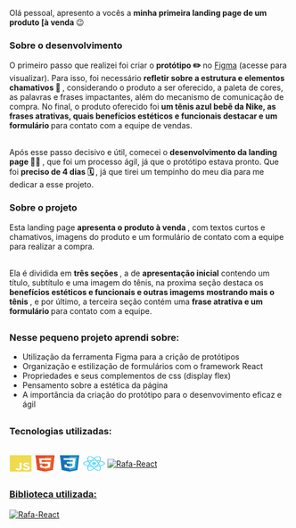 Olá pessoal, apresento a vocês a <b>minha primeira landing page de um produto [à venda </b>😉

<h3>Sobre o desenvolvimento </h3>
  O primeiro passo que realizei foi criar o <b>protótipo ✏️ </b>no <a href="https://www.figma.com">Figma</a> (acesse para visualizar). Para isso, foi necessário <b>refletir sobre a estrutura e elementos chamativos 💭 </b>, considerando o produto a ser oferecido, a paleta de cores, as palavras e frases impactantes, além do mecanismo de comunicação de compra. No final, o produto oferecido foi <b>um tênis azul bebê da Nike, as frases atrativas, quais benefícios estéticos e funcionais destacar e um formulário </b> para contato com a equipe de vendas. <br><br>

  Após esse passo decisivo e útil, comecei o <b> desenvolvimento da landing page 👩‍💻 </b>, que foi um processo ágil, já que o protótipo estava pronto. Que foi <b>preciso de 4 dias 🗓️ </b>, já que tirei um tempinho do meu dia para me dedicar a esse projeto.

<h3> Sobre o projeto </h3>
  Esta landing page <b>apresenta o produto à venda </b>, com textos curtos e chamativos, imagens do produto e um formulário de contato com a equipe para realizar a compra. <br><br>

  Ela é dividida em <b>três seções </b>, a de <b>apresentação inicial</b> contendo um título, subtítulo e uma imagem do tênis, na proxíma seção destaca os <b>benefícios estéticos e funcionais e outras imagems mostrando mais o tênis </b>, e por último, a terceira seção contém uma <b>frase atrativa e um formulário </b>para contato com a equipe.
##

<h3>Nesse pequeno projeto aprendi sobre: </h3>

- Utilização da ferramenta Figma para a crição de protótipos
- Organização e estilização de formulários com o framework React
- Propriedades e seus complementos de css (display flex)
- Pensamento sobre a estética da página
- A importância da criação do protótipo para o desenvovimento eficaz e ágil
##
<h3>Tecnologias utilizadas:</h3>
<div style="display: inline_block"><br>
  <img align="center" alt="Rafa-Js" height="30" width="40" src="https://raw.githubusercontent.com/devicons/devicon/master/icons/javascript/javascript-plain.svg">
  <img align="center" alt="Rafa-HTML" height="30" width="40" src="https://raw.githubusercontent.com/devicons/devicon/master/icons/html5/html5-original.svg">
  <img align="center" alt="Rafa-CSS" height="30" width="40" src="https://raw.githubusercontent.com/devicons/devicon/master/icons/css3/css3-original.svg">
  <img align="center" alt="Rafa-React" height="30" width="40" src="https://raw.githubusercontent.com/devicons/devicon/master/icons/react/react-original.svg">
  <a href="https://figma.com">
    <img align="center" alt="Rafa-React" height="35" width="43" src="https://cdn.iconscout.com/icon/free/png-256/free-figma-10516008-8630394.png?f=webp">
</div>

##

<h3>Biblioteca utilizada:</h3>
<div>
  <a href="https://react-icons.github.io/react-icons/">
    <img align="center" alt="Rafa-React" height="30" width="40" src="https://raw.githubusercontent.com/react-icons/react-icons/master/react-icons.svg">
</a>

</div>
